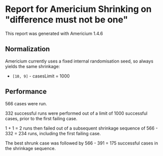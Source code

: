# Report for Americium Shrinking on "difference must not be one"

This report was generated with Americium 1.4.6

## Normalization

Americium currently uses a fixed internal randomisation seed, so always yields the same shrinkage:

* ``[10, 9]`` - casesLimit = 1000


## Performance

566 cases were run.

332 successful runs were performed out of a limit of 1000 successful cases, prior to the first failing case.

1 + 1 = 2 runs then failed out of a subsequent shrinkage sequence of 566 - 332 = 234 runs, including the first failing case.

The best shrunk case was followed by 566 - 391 = 175 successful cases in the shrinkage sequence.
